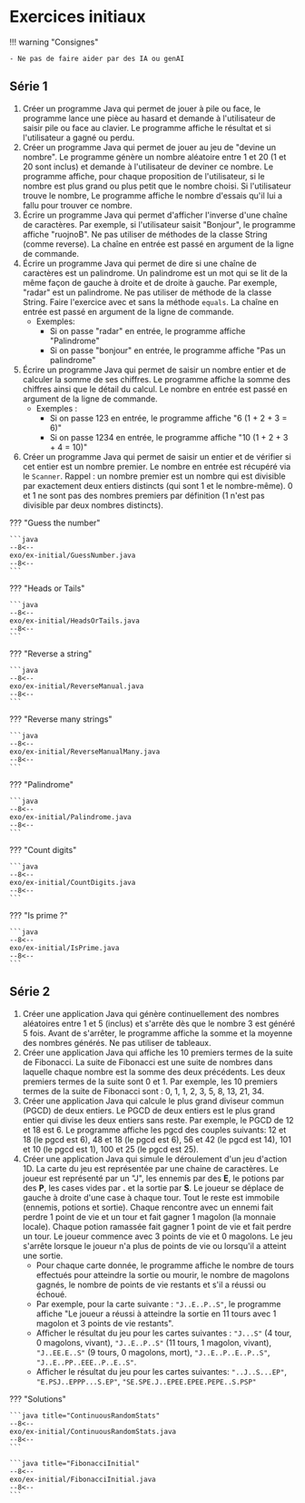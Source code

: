 # Exercices initiaux

!!! warning "Consignes"

    - Ne pas de faire aider par des IA ou genAI

## Série 1

1. Créer un programme Java qui permet de jouer à pile ou face, le programme lance une pièce au hasard et demande à l'utilisateur de saisir pile ou face au clavier. Le programme affiche le résultat et si l'utilisateur a gagné ou perdu.
1. Créer un programme Java qui permet de jouer au jeu de "devine un nombre". Le programme génère un nombre aléatoire entre 1 et 20 (1 et 20 sont inclus) et demande à l'utilisateur de deviner ce nombre. Le programme affiche, pour chaque proposition de l'utilisateur, si le nombre est plus grand ou plus petit que le nombre choisi. Si l'utilisateur trouve le nombre, Le programme affiche le nombre d'essais qu'il lui a fallu pour trouver ce nombre.
1. Écrire un programme Java qui permet d'afficher l'inverse d'une chaîne de caractères. Par exemple, si l'utilisateur saisit "Bonjour", le programme affiche "ruojnoB". Ne pas utiliser de méthodes de la classe String (comme reverse). La chaîne en entrée est passé en argument de la ligne de commande.
1. Écrire un programme Java qui permet de dire si une chaîne de caractères est un palindrome. Un palindrome est un mot qui se lit de la même façon de gauche à droite et de droite à gauche. Par exemple, "radar" est un palindrome. Ne pas utiliser de méthode de la classe String. Faire l'exercice avec et sans la méthode `equals`. La chaîne en entrée est passé en argument de la ligne de commande.
    - Exemples:
        - Si on passe "radar" en entrée, le programme affiche "Palindrome"
        - Si on passe "bonjour" en entrée, le programme affiche "Pas un palindrome"
1. Écrire un programme Java qui permet de saisir un nombre entier et de calculer la somme de ses chiffres. Le programme affiche la somme des chiffres ainsi que le détail du calcul. Le nombre en entrée est passé en argument de la ligne de commande.
    - Exemples :
        - Si on passe 123 en entrée, le programme affiche "6 (1 + 2 + 3 = 6)"
        - Si on passe 1234 en entrée, le programme affiche "10 (1 + 2 + 3 + 4 = 10)"
1. Créer un programme Java qui permet de saisir un entier et de vérifier si cet entier est un nombre premier. Le nombre en entrée est récupéré via le `Scanner`. Rappel : un nombre premier est un nombre qui est divisible par exactement deux entiers distincts (qui sont 1 et le nombre-même). 0 et 1 ne sont pas des nombres premiers par définition (1 n'est pas divisible par deux nombres distincts).

??? "Guess the number"

    ```java
    --8<--
    exo/ex-initial/GuessNumber.java
    --8<--
    ```

??? "Heads or Tails"

    ```java
    --8<--
    exo/ex-initial/HeadsOrTails.java
    --8<--
    ```

??? "Reverse a string"

    ```java
    --8<--
    exo/ex-initial/ReverseManual.java
    --8<--
    ```

??? "Reverse many strings"

    ```java
    --8<--
    exo/ex-initial/ReverseManualMany.java
    --8<--
    ```

??? "Palindrome"

    ```java
    --8<--
    exo/ex-initial/Palindrome.java
    --8<--
    ```

??? "Count digits"

    ```java
    --8<--
    exo/ex-initial/CountDigits.java
    --8<--
    ```

??? "Is prime ?"

    ```java
    --8<--
    exo/ex-initial/IsPrime.java
    --8<--
    ```

## Série 2

1. Créer une application Java qui génère continuellement des nombres aléatoires entre 1 et 5 (inclus) et s'arrête dès que le nombre 3 est généré 5 fois. Avant de s'arrêter, le programme affiche la somme et la moyenne des nombres générés. Ne pas utiliser de tableaux.
1. Créer une application Java qui affiche les 10 premiers termes de la suite de Fibonacci. La suite de Fibonacci est une suite de nombres dans laquelle chaque nombre est la somme des deux précédents. Les deux premiers termes de la suite sont 0 et 1. Par exemple, les 10 premiers termes de la suite de Fibonacci sont : 0, 1, 1, 2, 3, 5, 8, 13, 21, 34.
1. Créer une application Java qui calcule le plus grand diviseur commun (PGCD) de deux entiers. Le PGCD de deux entiers est le plus grand entier qui divise les deux entiers sans reste. Par exemple, le PGCD de 12 et 18 est 6. Le programme affiche les pgcd des couples suivants: 12 et 18 (le pgcd est 6), 48 et 18 (le pgcd est 6), 56 et 42 (le pgcd est 14), 101 et 10 (le pgcd est 1), 100 et 25 (le pgcd est 25).
1. Créer une application Java qui simule le déroulement d'un jeu d'action 1D. La carte du jeu est représentée par une chaine de caractères. Le joueur est représenté par un "J", les ennemis par des **E**, le potions par des **P**, les cases vides par **.** et la sortie par **S**. Le joueur se déplace de gauche à droite d'une case à chaque tour. Tout le reste est immobile (ennemis, potions et sortie). Chaque rencontre avec un ennemi fait perdre 1 point de vie et un tour et fait gagner 1 magolon (la monnaie locale). Chaque potion ramassée fait gagner 1 point de vie et fait perdre un tour. Le joueur commence avec 3 points de vie et 0 magolons. Le jeu s'arrête lorsque le joueur n'a plus de points de vie ou lorsqu'il a atteint une sortie.
    - Pour chaque carte donnée, le programme affiche le nombre de tours effectués pour atteindre la sortie ou mourir, le nombre de magolons gagnés, le nombre de points de vie restants et s'il a réussi ou échoué.
    - Par exemple, pour la carte suivante : `"J..E..P..S"`, le programme affiche "Le joueur a réussi à atteindre la sortie en 11 tours avec 1 magolon et 3 points de vie restants".
    - Afficher le résultat du jeu pour les cartes suivantes : `"J...S"` (4 tour, 0 magolons, vivant), `"J..E..P..S"` (11 tours, 1 magolon, vivant), `"J..EE.E..S"` (9 tours, 0 magolons, mort), `"J..E..P..E..P..S"`, `"J..E..PP..EEE..P..E..S"`.
    - Afficher le résultat du jeu pour les cartes suivantes: `"..J..S...EP"`, `"E.PSJ..EPPP...S.EP"`, `"SE.SPE.J..EPEE.EPEE.PEPE..S.PSP"`

??? "Solutions"

    ```java title="ContinuousRandomStats"
    --8<--
    exo/ex-initial/ContinuousRandomStats.java
    --8<--
    ```

    ```java title="FibonacciInitial"
    --8<--
    exo/ex-initial/FibonacciInitial.java
    --8<--
    ```
